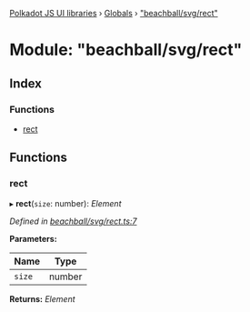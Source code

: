 [Polkadot JS UI libraries](../README.md) › [Globals](../globals.md) › ["beachball/svg/rect"](_beachball_svg_rect_.md)

# Module: "beachball/svg/rect"

## Index

### Functions

* [rect](_beachball_svg_rect_.md#rect)

## Functions

###  rect

▸ **rect**(`size`: number): *Element*

*Defined in [beachball/svg/rect.ts:7](https://github.com/polkadot-js/ui/blob/47fa7f9f0/packages/ui-shared/src/icons/beachball/svg/rect.ts#L7)*

**Parameters:**

Name | Type |
------ | ------ |
`size` | number |

**Returns:** *Element*
